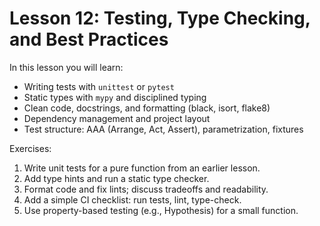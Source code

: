 # Lesson 12: Testing, Type Checking, and Best Practices

In this lesson you will learn:
- Writing tests with `unittest` or `pytest`
- Static types with `mypy` and disciplined typing
- Clean code, docstrings, and formatting (black, isort, flake8)
- Dependency management and project layout
- Test structure: AAA (Arrange, Act, Assert), parametrization, fixtures

Exercises:
1) Write unit tests for a pure function from an earlier lesson.
2) Add type hints and run a static type checker.
3) Format code and fix lints; discuss tradeoffs and readability.
4) Add a simple CI checklist: run tests, lint, type-check.
5) Use property-based testing (e.g., Hypothesis) for a small function.
